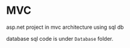 # MVC
asp.net project in mvc architecture using sql db

database sql code is under `Database` folder.

